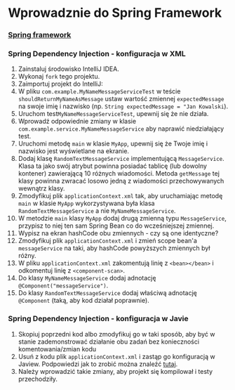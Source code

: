 # Wprowadznie do Spring Framework
### [Spring framework](https://docs.spring.io/spring/docs/current/spring-framework-reference/)

### Spring Dependency Injection - konfiguracja w XML
1. Zainstaluj środowisko IntelliJ IDEA.
1. Wykonaj `fork` tego projektu.
1. Zaimportuj projekt do IntelliJ:
1. W pliku `com.example.MyNameMessageServiceTest` w teście `shouldReturnMyNameAsMessage` ustaw wartość zmiennej `expectedMessage` na swoje imię i nazwisko (np. `String expectedMessage = "Jan Kowalski`).
1. Uruchom test`MyNameMessageServiceTest`, upewnij się że nie działa.
1. Wprowadź odpowiednie zmiany w klasie `com.example.service.MyNameMessageService` aby naprawić niedziałający test. 
1. Uruchomi metodę `main` w klasie `MyApp`, upewnij się że Twoje imię i nazwisko jest wyświetlane na ekranie.
1. Dodaj klasę `RandomTextMessageService` implementującą `MessageService`. Klasa ta jako swój atrybut powinna posiadać tablicę (lub dowolny kontener) zawierającą 10 różnych wiadomości. Metoda `getMessage` tej klasy powinna zwracać losowo jedną z wiadomości przechowywanych wewnątrz klasy.
1. Zmodyfikuj plik `applicationContext.xml` tak, aby uruchamiając metodę `main` w klasie `MyApp` wykorzystywana była klasa `RandomTextMessageService` a nie `MyNameMessageService`.
1. W metodzie `main` klasy `MyApp` dodaj drugą zmienną typu `MessageService`, przypisz to niej ten sam Spring Bean co do wcześniejszej zmiennej.
1. Wypisz na ekran hashCode obu zmiennych - czy są one identyczne?
1. Zmodyfikuj plik `applicationContext.xml` i zmień scope bean'a `messageService` na taki, aby hashCode powyższych zmiennych był różny.
1. W pliku `applicationContext.xml` zakomentują linię z `<bean></bean>` i odkomentuj linię z `<component-scan>`.
1. Do klasy `MyNameMessageService` dodaj adnotację `@Component("messageService")`.
1. Do klasy `RandomTextMessageService` dodaj właściwą adnotację `@Component` (taką, aby kod działał poprawnie).

### Spring Dependency Injection - konfiguracja w Javie
1. Skopiuj poprzedni kod albo zmodyfikuj go w taki sposób, aby być w stanie zademonstrować działanie obu zadań bez konieczności komentowania/zmian kodu
1. Usuń z kodu plik `applicationContext.xml` i zastąp go konfiguracją w Jaview. Podpowiedzi jak to zrobić można znaleźć [tutaj](https://www.tutorialspoint.com/spring/spring_java_based_configuration.htm).
1. Należy wprowadzić takie zmiany, aby projekt się kompilował i testy przechodziły.
